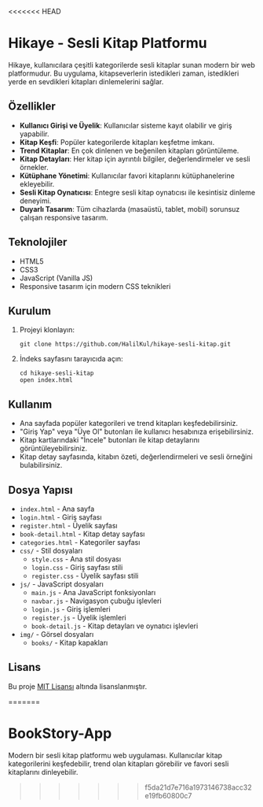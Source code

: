 <<<<<<< HEAD
# Hikaye - Sesli Kitap Platformu

Hikaye, kullanıcılara çeşitli kategorilerde sesli kitaplar sunan modern bir web platformudur. Bu uygulama, kitapseverlerin istedikleri zaman, istedikleri yerde en sevdikleri kitapları dinlemelerini sağlar.

## Özellikler

- **Kullanıcı Girişi ve Üyelik**: Kullanıcılar sisteme kayıt olabilir ve giriş yapabilir.
- **Kitap Keşfi**: Popüler kategorilerde kitapları keşfetme imkanı.
- **Trend Kitaplar**: En çok dinlenen ve beğenilen kitapları görüntüleme.
- **Kitap Detayları**: Her kitap için ayrıntılı bilgiler, değerlendirmeler ve sesli örnekler.
- **Kütüphane Yönetimi**: Kullanıcılar favori kitaplarını kütüphanelerine ekleyebilir.
- **Sesli Kitap Oynatıcısı**: Entegre sesli kitap oynatıcısı ile kesintisiz dinleme deneyimi.
- **Duyarlı Tasarım**: Tüm cihazlarda (masaüstü, tablet, mobil) sorunsuz çalışan responsive tasarım.

## Teknolojiler

- HTML5
- CSS3
- JavaScript (Vanilla JS)
- Responsive tasarım için modern CSS teknikleri

## Kurulum

1. Projeyi klonlayın:
   ```
   git clone https://github.com/HalilKul/hikaye-sesli-kitap.git
   ```

2. İndeks sayfasını tarayıcıda açın:
   ```
   cd hikaye-sesli-kitap
   open index.html
   ```

## Kullanım

- Ana sayfada popüler kategorileri ve trend kitapları keşfedebilirsiniz.
- "Giriş Yap" veya "Üye Ol" butonları ile kullanıcı hesabınıza erişebilirsiniz.
- Kitap kartlarındaki "İncele" butonları ile kitap detaylarını görüntüleyebilirsiniz.
- Kitap detay sayfasında, kitabın özeti, değerlendirmeleri ve sesli örneğini bulabilirsiniz.

## Dosya Yapısı

- `index.html` - Ana sayfa
- `login.html` - Giriş sayfası
- `register.html` - Üyelik sayfası
- `book-detail.html` - Kitap detay sayfası
- `categories.html` - Kategoriler sayfası
- `css/` - Stil dosyaları
  - `style.css` - Ana stil dosyası
  - `login.css` - Giriş sayfası stili
  - `register.css` - Üyelik sayfası stili
- `js/` - JavaScript dosyaları
  - `main.js` - Ana JavaScript fonksiyonları
  - `navbar.js` - Navigasyon çubuğu işlevleri
  - `login.js` - Giriş işlemleri
  - `register.js` - Üyelik işlemleri
  - `book-detail.js` - Kitap detayları ve oynatıcı işlevleri
- `img/` - Görsel dosyaları
  - `books/` - Kitap kapakları

## Lisans

Bu proje [MIT Lisansı](LICENSE) altında lisanslanmıştır.

=======
# BookStory-App
Modern bir sesli kitap platformu web uygulaması. Kullanıcılar kitap kategorilerini keşfedebilir, trend olan kitapları görebilir ve favori sesli kitaplarını dinleyebilir.
>>>>>>> f5da21d7e716a1973146738acc32e19fb60800c7
